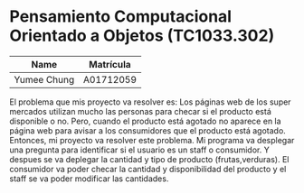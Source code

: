 # Pensamiento Computacional Orientado a Objetos (TC1033.302)
| Name | Matrícula |
| :---: | :---:|
| Yumee Chung | A01712059 |

El problema que mis proyecto va resolver es: Los páginas web de los super mercados utilizan mucho las personas para checar si el producto está disponible o no. Pero, cuando el producto está 
agotado no aparece en la página web para avisar a los consumidores que el producto está agotado. Entonces, mi proyecto va resolver este problema. Mi programa va desplegar una pregunta 
para identificar si el usuario es un staff o consumidor. Y despues se va deplegar la cantidad y tipo de producto (frutas,verduras). El consumidor va poder checar la cantidad y disponibilidad
del producto y el staff se va poder modificar las cantidades. 
